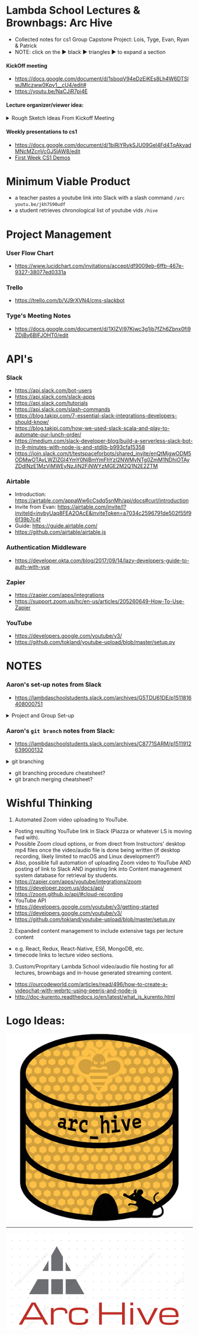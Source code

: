 # Lambda School Lectures & Brownbags: Arc Hive
- Collected notes for cs1 Group Capstone Project: Lois, Tyge, Evan, Ryan & Patrick
- NOTE: click on the ▶︎ black ▶︎ triangles ▶︎ to expand a section

#### KickOff meeting
- https://docs.google.com/document/d/1sboqV94eDzEiKEs8Lh4W6DTSlwJMIczww0Kpv1__cU4/edit#
- https://youtu.be/NaCJiR7pi4E

#### Lecture organizer/viewer idea:

<details><summary>Rough Sketch Ideas From Kickoff Meeting</summary><p>

- House/organize daily schedule/videos (replace spreadsheets, Piazza)
- Can sort lectures by topics, upvote, basically similar functionality to Piazza but more friendly (and more video-focused)
- Slackbot to expose/share, make it more efficient to find recent videos
  - Use Slackbot to send videos to the app?
  - Automate other tasks w/Slack
  - Still probably have separate webapp, but heavy Slack integration possibly
- Feature: reminder to upload video, *maybe* even upload automatically (could be extended to another project idea itself)
- Challenge: app would have to accommodate delay in video upload/processing
- Challenge: permissions, auth, acl, etc.

</p></details>

#### Weekly presentations to cs1
- https://docs.google.com/document/d/1biRjYRykSJU09Gel4Fd4TqAkyadMNcMZcnVcGJ5lAW8/edit
- [First Week CS1 Demos](https://youtu.be/0FH5zC0tg-Q)

# Minimum Viable Product
- a teacher pastes a youtube link into Slack with a slash command `/arc youtu.be/jkh7S90udf`
- a student retrieves chronological list of youtube vids `/hive`

# Project Management
### User Flow Chart
- https://www.lucidchart.com/invitations/accept/df9009eb-6ffb-467e-9327-38077ed0331a

### Trello
- https://trello.com/b/VJ9rXVN4/cms-slackbot

### Tyge's Meeting Notes
- https://docs.google.com/document/d/1XIZVj97Kjwc3g1ib7fZh6Zbnx0fi9ZDjBy6BlFJOHT0/edit


# API's
### Slack
- https://api.slack.com/bot-users
- https://api.slack.com/slack-apps
- https://api.slack.com/tutorials
- https://api.slack.com/slash-commands
- https://blog.takipi.com/7-essential-slack-integrations-developers-should-know/
- https://blog.takipi.com/how-we-used-slack-scala-and-play-to-automate-our-lunch-order/
- https://medium.com/slack-developer-blog/build-a-serverless-slack-bot-in-9-minutes-with-node-js-and-stdlib-b993cfa15358
- https://join.slack.com/t/testspaceforbots/shared_invite/enQtMjgwODM5ODMwOTAyLWZlZGI4YmY0NjBmYmFhYzI2NWMyNTg0ZmM1NDhiOTAyZDdlNzE1MzViMWEyNzJjN2FiNWYzMGE2M2Q1N2E2ZTM

### Airtable
- Introduction: https://airtable.com/appaWw6cCsdq5snMh/api/docs#curl/introduction
- Invite from Evan: https://airtable.com/invite/l?inviteId=invbyUaq8FEA2OAcE&inviteToken=a7034c2596791de502f55f96f39b7c4f
- Guide: https://guide.airtable.com/
- https://github.com/airtable/airtable.js

### Authentication Middleware
- https://developer.okta.com/blog/2017/09/14/lazy-developers-guide-to-auth-with-vue

### Zapier
- https://zapier.com/apps/integrations
- https://support.zoom.us/hc/en-us/articles/205260649-How-To-Use-Zapier

### YouTube
- https://developers.google.com/youtube/v3/
- https://github.com/tokland/youtube-upload/blob/master/setup.py

# NOTES
### Aaron's set-up notes from Slack
- https://lambdaschoolstudents.slack.com/archives/G5TDU61DE/p1511816408000751
<details><summary>Project and Group Set-up</summary><p>

> Please chat amongst your group, form a private slack channel (wacky team names encouraged), and invite your lecturer. Once that's all set, you'll work with them to continue getting repos/boilerplate set up.

> Immediate goals: grouped with Slack channel and GitHub org, basic boilerplate repo (with initial tech decisions) created. Tomorrow you'll start getting Agile, set up Trello, do issue estimation/prioritization/assignment. From Wednesday on - code!

> We want groups to work independently, so you get a feel for the "real world" of software engineering - we will of course be available, and if you're blocked don't hesitate to reach out, but don't feel like you need our sign off for everything either. See us as stakeholders who want to see your project delivered (and help you make high level decisions), but not fulltime micromanagers who need to know every detail along the way.

> Your group should self-organize and coordinate a schedule that works for you, and invite us (the lecturers) to your meetings - we won't attend every one, but should make it to Monday (sprint planning) and Friday (demo/review). Tues-Thurs you should have standups in the morning, which lecturers may or may not attend as time allows. We'll go over more details about this process tomorrow.

> Also, as we get going with a full git workflow (branching, merging pull requests) we want to encourage you to involve TAs as code reviewers. They probably know more about React Native and such than I do at least, and can help you make good decisions as you work day to day. Again, more details tomorrow, but wanted to give you all a high level picture now so you know what to expect.

> If you have any concerns about any of the above - group assignments, schedule, process, etc. - please DM me as soon as possible.

> One other good initial task (once you have a slack channel) - copy the section of the kickoff doc corresponding to your project, make a new doc, and elaborate on it together. Keep brainstorming, but also start taking a more critical/realistic eye to narrow scope and really define what it is you want to achieve over the next ~4-6 weeks.

</p></details>

### Aaron's `git branch` notes from Slack:
- https://lambdaschoolstudents.slack.com/archives/C8771SARM/p1511912639000132

<details><summary>git branching</summary><p>

> I'll give a few-sentence version of my git branching approach - caveat is that their are a ton of these, none is definitively right or wrong, use whatever is right for your team/context and that you all agree on. Same for most process stuff, as you've learned.

> Basically, master branch is the main branch - code is delivered by merging into master.

> But you shouldn't directly commit to master - the exception would be "emergency" bugfix commits that need to be deployed right away (since master is the code you deploy).

> Forks is a GitHub thing and not a git thing - lets you make your own complete copy of a repo. A branch on the other hand is just like another path in the repo - git repos can be envisioned as trees, actually, if you want to flash back to data structures.

> So a branch really is a branch in that sense, while a fork is your own custom tree.

> For the purposes of this project I'd encourage your work to be in branches in the org repo, not forks of the repo - that's how most real work happens, since the company e.g. pays for a GitHub org that can have private repos.

> Anyway, aside from emergency commits you should work in a branch, and in general you should have one branch for each feature/issue/card you're working on. You should also only be working on a few things at a time, so there shouldn't be *that* many active branches.

> The team should agree on a branch naming convention - one that I'm partial to is: `type/user_short_description`

> Type is usually one of feature or bugfix, or maybe documentation. User is your GitHub username. Short description is a *short* (1-3 words) summary of what it is.

> And you're cloning the actual org repo. (edited)

> So an example branch name may be `feature/soycode_add_widgets`

> Yeah it'll make sense pretty quickly - also I do all git interaction command line, so I'll be giving those commands here, but specific IDE integration may vary.

> The basic workflow though is:

1. Clone the org repo
2. `git checkout -b type/user_short_description` to make the branch (this also switches you to it)
3. Work as normally - edit files, make commits.
4. `git push` should work as normal, on your first push you may have to set the upstream e.g. `git push --set-upstream origin type/user_short_description`

> That's what you do to get the code and add your own branch with your commits, and then push it back to GitHub. To actually merge your branch into master when it's done, you can make a pull request on GitHub similar to across forked repos.

> The pull request shows the diff and lets people review the code, leave comments, etc. - this is also important, and we'll talk more about it in coming weeks. For now all you need to know is keep an eye out for pull requests, and ask TAs to help code review.

> I can demo this later too if that would help.

> Does all this make sense so far? Emoticon or questions or such welcome.

> Also `git checkout branchname` is how you just switch between existing branches without making new ones - the `-b` flag is the special case of making it for the first time.

> You can check out branches from other people too, that way you can run their code locally to review it.

</p></details>

- git branching procedure cheatsheet?
- git branch merging cheatsheet?

# Wishful Thinking
1. Automated Zoom video uploading to YouTube.
  - Posting resulting YouTube link in Slack (Piazza or whatever LS is moving fwd with).
  - Possible Zoom cloud options, or from direct from Instructors' desktop mp4 files once the video/audio file is done being written (if desktop recording, likely limited to macOS and Linux development?)
  - Also, possible full automation of uploading Zoom video to YouTube AND posting of link to Slack AND ingesting link into Content management system database for retrieval by students.
  - https://zapier.com/apps/youtube/integrations/zoom
  - https://developer.zoom.us/docs/api/
  - https://zoom.github.io/api/#cloud-recording
  - YouTube API
  - https://developers.google.com/youtube/v3/getting-started
  - https://developers.google.com/youtube/v3/
  - https://github.com/tokland/youtube-upload/blob/master/setup.py
 
2. Expanded content management to include extensive tags per lecture content
  - e.g. React, Redux, React-Native, ES6, MongoDB, etc.
  - timecode links to lecture video sections.

3. Custom/Propritary Lambda School video/audio file hosting for all lectures, brownbags and in-house generated streaming content.
  - https://ourcodeworld.com/articles/read/496/how-to-create-a-videochat-with-webrtc-using-peerjs-and-node-js
  - http://doc-kurento.readthedocs.io/en/latest/what_is_kurento.html

# Logo Ideas:

![Logo](art/arc_hive1.jpg)
***
![Logo](art/arc_hive2.png)
